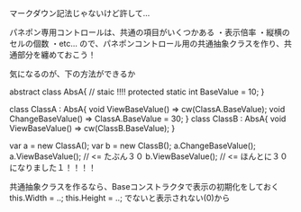 ﻿マークダウン記法じゃないけど許して…

パネポン専用コントロールは、共通の項目がいくつかある
・表示倍率
・縦横のセルの個数
・etc...
ので、パネポンコントロール用の共通抽象クラスを作り、共通部分を纏めておこう！

気になるのが、下の方法ができるか

abstract class AbsA{
    // staic !!!!
    protected static int BaseValue = 10;
}

class ClassA : AbsA{
    void ViewBaseValue() => cw(ClassA.BaseValue);
    void ChangeBaseValue() => ClassA.BaseValue = 30;
}
class ClassB : AbsA{
    void ViewBaseValue() => cw(ClassB.BaseValue);
}

var a = new ClassA();
var b = new ClassB();
a.ChangeBaseValue();
a.ViewBaseValue(); // <= たぶん３０
b.ViewBaseValue(); // <= ほんとに３０になりました１！！！！

共通抽象クラスを作るなら、Baseコンストラクタで表示の初期化をしておく
this.Width = ..; this.Height = ..;
でないと表示されない(0)から